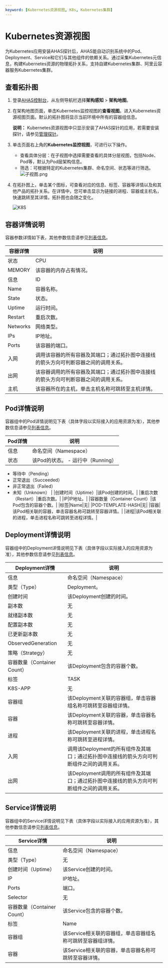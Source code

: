 ```yaml
---
keyword: [Kubernetes资源视图, K8s, Kubernetes集群]
---
```


# Kubernetes资源视图

为Kubernetes应用安装AHAS探针后，AHAS能自动识别系统中的Pod、Deployment、Service和它们与其他组件的依赖关系。通过采集Kubernetes元信息，构建Kubernetes资源的物理拓扑关系，支持自建Kubernetes集群、阿里云容器服务Kubernetes集群。

## 查看拓扑图

1.  登录[AHAS控制台](https://ahas.console.aliyun.com)，从左侧导航栏选择**架构感知** \> **架构地图**。

2.  在架构地图页面，单击Kubernetes监控视图的**查看视图**。进入Kubernetes资源视图页面。默认的拓扑图将显示当前环境中所有的容器组信息。

    **说明：** Kubernetes资源视图中只显示安装了AHAS探针的应用，若需要安装探针，请参见[管理探针](/cn.zh-CN/系统管理/管理探针.md)。

3.  单击页面右上角的**Kubernetes监控视图**，可进行以下操作。

    -   查看具体分层：在子视图中选择需要查看的具体分层视图，包括Node、Pod等，默认为Pod层架构信息。
    -   筛选：可根据特定的Kubernetes集群、命名空间、状态等进行筛选。
    ![子视图.png](https://static-aliyun-doc.oss-accelerate.aliyuncs.com/assets/img/zh-CN/6002635161/p127301.png)

4.  在拓扑图上，单击某个图标，可查看对应的信息、标签、容器等详情以及和其他产品的拓扑关系。在详情中，您可单击显示为链接的进程、容器或主机名，快速跳转至其详情，拓扑图也会随之变化。

    ![K8S](https://static-aliyun-doc.oss-accelerate.aliyuncs.com/assets/img/zh-CN/3752698951/p127557.png)


## 容器详情说明

容器参数详情如下表，其他参数信息请参见[列表信息](/cn.zh-CN/架构感知/参考信息/列表信息.md)。

|容器详情|说明|
|----|--|
|状态|CPU|该容器的CPU占有情况。|
|MEMORY|该容器的内存占有情况。|
|信息|ID|该容器的唯一标识符。|
|Name|容器名称。|
|State|状态。|
|Uptime|运行时间。|
|Restart|重启次数。|
|Networks|网络类型。|
|IPs|IP地址。|
|Ports|该容器的端口。|
|入网|调用该容器的所有容器及其端口；通过拓扑图中连接线的箭头方向可判断容器之间的调用关系。|
|出网|该容器调用的所有容器及其端口；通过拓扑图中连接线的箭头方向可判断容器之间的调用关系。|
|主机|该容器所在的主机，单击主机名称可跳转至主机详情。|

## Pod详情说明

容器组中的Pod详情说明见下表（具体字段以实际接入的应用资源为准），其他参数信息请参见[列表信息](/cn.zh-CN/架构感知/参考信息/列表信息.md)。

|Pod详情|说明|
|-----|--|
|信息|命名空间（Namespace）|该Pod所在的命名空间。|
|状态|该Pod的状态。 -   运行中（Running）
-   等待中（Pending）
-   正常退出（Succeeded）
-   非正常退出（Failed）
-   未知（Unknown） |
|创建时间（Uptime）|该Pod创建的时间。|
|重启次数（Restart）|重启次数。|
|IP|IP地址。|
|容器数量（Container Count）|该Pod包含的容器个数。|
|标签|Name|无|
|POD-TEMPLATE-HASH|无|
|容器|该Pod相关联的容器，单击容器名称可跳转至容器详情。|
|进程|该Pod相关联的进程，单击进程名称可跳转至进程详情。|

## Deployment详情说明

容器组中的Deployment详情说明见下表（具体字段以实际接入的应用资源为准），其他参数信息请参见[列表信息](/cn.zh-CN/架构感知/参考信息/列表信息.md)。

|Deployment详情|说明|
|------------|--|
|信息|命名空间（Namespace）|该Deployment所在的命名空间。|
|类型（Type）|Deployment。|
|创建时间|该Deployment创建的时间。|
|副本数|无|
|就绪副本数|无|
|配置副本数|无|
|已更新副本数|无|
|ObservedGeneration|无|
|策略（Strategy）|无|
|容器数量（Container Count）|该Deployment包含的容器个数。|
|标签|TASK|无|
|K8S-APP|无|
|容器组|该Deployment关联的容器组，单击容器组名称可跳转至容器组详情。|
|容器|该Deployment关联的容器，单击容器名称可跳转至容器详情。|
|进程|该Deployment关联的进程，单击进程名称可跳转至进程详情。|
|入网|调用该Deployment的所有组件及其端口；通过拓扑图中连接线的箭头方向可判断组件之间的调用关系。|
|出网|该Deployment调用的所有组件及其端口；通过拓扑图中连接线的箭头方向可判断组件之间的调用关系。|

## Service详情说明

容器组中的Service详情说明见下表（具体字段以实际接入的应用资源为准），其他参数信息请参见[列表信息](/cn.zh-CN/架构感知/参考信息/列表信息.md)。

|Service详情|说明|
|---------|--|
|信息|命名空间（Namespace）|该Service所在的命名空间。|
|类型（Type）|无|
|创建时间（Uptime）|该Service创建的时间。|
|IP|IP地址。|
|Ports|端口。|
|Selector|无|
|容器数量（Container Count）|该Service包含的容器个数。|
|标签|Name|无|
|容器组|该Service相关联的容器组，单击容器组名称可跳转至容器组详情。|
|容器|该Service相关联的容器，单击容器名称可跳转至容器详情。|

